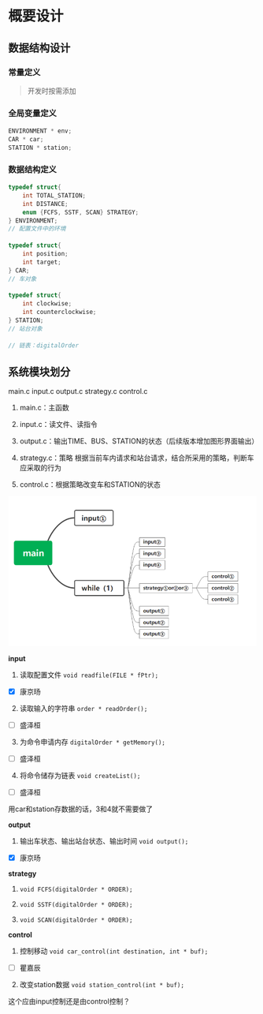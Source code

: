 # 概要设计

## 数据结构设计

### 常量定义

> 开发时按需添加

### 全局变量定义

```c
ENVIRONMENT * env;
CAR * car;
STATION * station;
```

### 数据结构定义

```C
typedef struct{
    int TOTAL_STATION;
    int DISTANCE;
    enum {FCFS, SSTF, SCAN} STRATEGY;
} ENVIRONMENT;
// 配置文件中的环境

typedef struct{
    int position;
    int target;
} CAR;
// 车对象

typedef struct{
    int clockwise;
    int counterclockwise;
} STATION;
// 站台对象

// 链表：digitalOrder
```

## 系统模块划分

main.c input.c output.c strategy.c control.c

1. main.c：主函数

2. input.c：读文件、读指令

3. output.c：输出TIME、BUS、STATION的状态（后续版本增加图形界面输出）

4. strategy.c：策略
   根据当前车内请求和站台请求，结合所采用的策略，判断车应采取的行为

5. control.c：根据策略改变车和STATION的状态

![1221652012089_.pic.jpg](概要设计_assets/62a6296dcd1d5ae39a9acf5b915fe2247040e103.jpg)

**input**

1. 读取配置文件
   `void readfile(FILE * fPtr);`
- [x] 康京旸

2. 读取输入的字符串
   `order * readOrder();`
- [ ] 盛泽桓

3. 为命令申请内存
   `digitalOrder * getMemory();`
- [ ] 盛泽桓

4. 将命令储存为链表
   `void createList();`
- [ ] 盛泽桓

用car和station存数据的话，3和4就不需要做了

**output**

1. 输出车状态、输出站台状态、输出时间
   `void output();`
- [x] 康京旸

**strategy**

1. `void FCFS(digitalOrder * ORDER);`

2. `void SSTF(digitalOrder * ORDER);`

3. `void SCAN(digitalOrder * ORDER);`

**control**

1. 控制移动
   `void car_control(int destination, int * buf);`
- [ ] 瞿嘉辰

2. 改变station数据
   `void station_control(int * buf);`

这个应由input控制还是由control控制？

